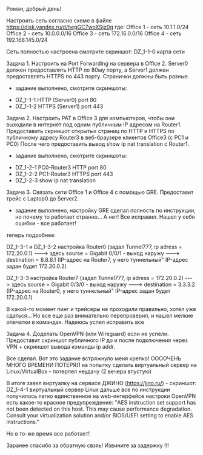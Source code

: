 Роман, добрый день!

Настроить сеть согласно схеме в файле
https://disk.yandex.ru/d/hegGC7woXSjz0g где:
Office 1 - cеть 10.1.1.0/24
Office 2 - cеть 10.0.0.0/16
Office 3 - cеть 172.16.0.0/16
Office 4 - cеть 192.168.145.0/24

Сеть полностью настроена
смотрите скриншот: DZ_1-1-0 карта сети

Задача 1.
Настроить на Port Forwarding на сервера в Office 2. Server0 должен предоставлять HTTP по 80му порту, а Server1 должен предоставлять HTTPS по 443 порту. Странички должны быть разные.

- задание выполнено, смотрите скриншоты:
* DZ_1-1-1 HTTP (Server0) port 80
* DZ_1-1-2 HTTPS (Server1) port 443

Задача 2. Настроить PAT в Office 3 для компьютеров, чтобы они выходили в интернет под одним публичным IP адресом на Router1.
Предоставить скриншот открытых страниц по HTTP и HTTPS по публичному адресу Router3 в веб-браузере клиентов Office3 (с РС1 и РС0)
После чего предоставить вывод show ip nat translation c Router1.

- задание выполнено, смотрите скриншоты:
* DZ_1-2-1 PC0-Router3 HTTP port 80
* DZ_1-2-2 PC1-Router3 HTTPS port 443
* DZ_1-2-3 show ip nat translation

Задача 3. Связать сети Office 1 и Office 4 с помощью GRE. Предоставит трейс с Laptop0 до Server2.

- задание выполнено, настройку GRE сделал полность по инструкции, но почему то работает странно...
А нет! Все исправил. Нашел у себя ошибки - все работает!

теперь подробнее:

DZ_1-3-1 и DZ_1-3-2 настройка Router0 (задал Tunnel777, ip adress = 172.20.0.1)
---> здесь sourse = Gigabit 0/0/1 - выход наружу
---> destination = 8.8.8.1 (IP-адрес на Router7, у него туннельный" IP-адрес задан будет 172.20.0.2)

DZ_1-3-3 настройка Router7 (задал Tunnel777, ip adress = 172.20.0.2)
---> здесь sourse = Gigabit 0/3/0 - выход наружу
---> destination = 3.3.3.2 (IP-адрес на Router0, у него туннельный" IP-адрес задан будет 172.20.0.1)

В какой-то момент пинг и трейсеры не проходили правильно, хотел уже сдаться...
Но все еще раз внимательно перепроверил, и нашел мелкие опечатки в командах. Надеюсь успел исправить все

Задача 4. Доделать OpenVPN (или Wireguard) если не успели. Предоставит скриншот публичного IP до и после подключения через VPN + скриншот вывода команды ip addr.

Все сделал. Вот это задание встряжнуло меня крепко! 
ООООЧЕНЬ МНОГО ВРЕМЕНИ ПОТЕРЯЛ на попытку сделать виртуальный сервер на Linux/VirtualBox - потерпел неудачу (2 вечера впустую)

В итоге завел виртуалку на сервисе ДЖИНО (https://jino.ru/) - скриншот: DZ_1-4-1 виртуальный сервер Linux
дальше все по инструкции получилось легко
единственное на web-интерфейсе настроки OpenVPN есть какое-то красное предупреждение:
"AES instruction set support has not been detected on this host. This may cause performance degradation. Consult your virtualization solution and/or BIOS/UEFI setting to enable AES instructions."

Но в то-же время все работает!

Заранее спасибо за обратную свзяь!
Извините за задержку !!!